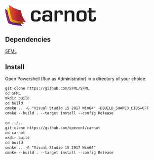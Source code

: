 <img src="https://github.com/epezent/carnot/blob/master/misc/carnot_banner.png" width="300">

## Dependencies

[SFML](https://github.com/SFML/SFML)

## Install

Open Powershell (Run as Administrator) in a directory of your choice:

```shell
git clone https://github.com/SFML/SFML
cd SFML
mkdir build
cd build
cmake .. -G "Visual Studio 15 2017 Win64" -DBUILD_SHARED_LIBS=OFF
cmake --build . --target install --config Release

cd ../..
git clone https://github.com/epezent/carnot
cd carnot
mkdir build
cd build
cmake .. -G "Visual Studio 15 2017 Win64"
cmake --build . --target install --config Release
```